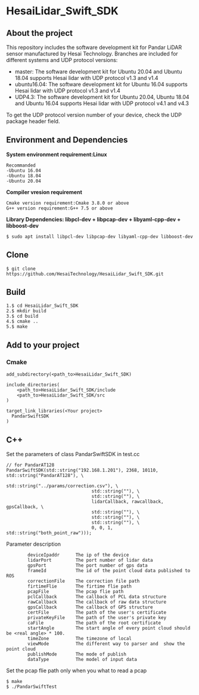 # HesaiLidar_Swift_SDK
## About the project
This repository includes the software development kit for Pandar LiDAR sensor manufactured by Hesai Technology. Branches are included for different systems and UDP protocol versions:
* master: The software development kit for Ubuntu 20.04 and Ubuntu 18.04 supports Hesai lidar with UDP protocol v1.3 and v1.4
* ubuntu16.04: The software development kit for Ubuntu 16.04 supports Hesai lidar with UDP protocol v1.3 and v1.4 
* UDP4.3: The software development kit for Ubuntu 20.04, Ubuntu 18.04 and Ubuntu 16.04 supports Hesai lidar with UDP protocol v4.1 and v4.3

To get the UDP protocol version number of your device,  check the UDP package header field.

## Environment and Dependencies

**System environment requirement:Linux**
```
Recommanded
-Ubuntu 16.04
-Ubuntu 18.04
-Ubuntu 20.04
```

**Compiler vresion requirement**
```
Cmake version requirement:Cmake 3.8.0 or above
G++ version requirement:G++ 7.5 or above
```
**Library Dependencies: libpcl-dev + libpcap-dev + libyaml-cpp-dev + libboost-dev**
```
$ sudo apt install libpcl-dev libpcap-dev libyaml-cpp-dev libboost-dev
```

## Clone
```
$ git clone https://github.com/HesaiTechnology/HesaiLidar_Swift_SDK.git
```

## Build
```
1.$ cd HesaiLidar_Swift_SDK
2.$ mkdir build
3.$ cd build
4.$ cmake ..
5.$ make
```

## Add to your project
### Cmake
```
add_subdirectory(<path_to>HesaiLidar_Swift_SDK)

include_directories(
	<path_to>HesaiLidar_Swift_SDK/include
	<path_to>HesaiLidar_Swift_SDK/src
)

target_link_libraries(<Your project>
  PandarSwiftSDK
)
```

## C++

Set the parameters of class PandarSwiftSDK in test.cc
```
// for PandarAT128
PandarSwiftSDK(std::string("192.168.1.201"), 2368, 10110, std::string("PandarAT128"), \
                                std::string("../params/correction.csv"), \
                                std::string(""), \
                                std::string(""), \
                                lidarCallback, rawcallback, gpsCallback, \
                                std::string(""), \
                                std::string(""), \
                                std::string(""), \
                                0, 0, 1, std::string("both_point_raw")));

```
Parameter description
```
        deviceIpaddr  	  The ip of the device
        lidarPort 	      The port number of lidar data
        gpsPort           The port number of gps data
        frameId           The id of the point cloud data published to ROS
        correctionFile    The correction file path
        firtimeFlie       The firtime flie path
        pcapFile          The pcap flie path
        pclCallback       The callback of PCL data structure
        rawCallback       The callback of raw data structure
        gpsCallback       The callback of GPS structure
        certFile          The path of the user's certificate
        privateKeyFile    The path of the user's private key
        caFile            The path of the root certificate
        startAngle        The start angle of every point cloud should be <real angle> * 100.
        timeZone          The timezone of local
        viewMode          The different way to parser and  show the point cloud
        publishMode       The mode of publish
        dataType          The model of input data

```
Set the pcap flie path only when you what to read a pcap
```
$ make 
$ ./PandarSwiftTest
```
